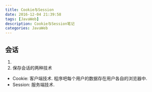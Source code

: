 ```yaml
---
title: Cookie与Session
date: 2016-12-04 21:39:58
tags: [JavaWeb]
description: Cookie与Session笔记
categories: JavaWeb
---
```

## 会话
1.
2. 保存会话的两种技术
  - Cookie: 客户端技术. 程序吧每个用户的数据存在用户各自的浏览器中.
  - Session: 服务端技术.
